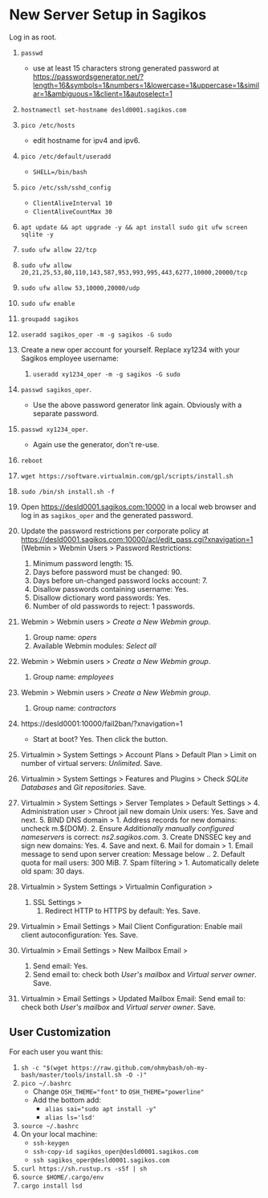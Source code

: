 # New Server Setup in Sagikos
Log in as root.
1. ``passwd``
      * use at least 15 characters strong generated password at https://passwordsgenerator.net/?length=16&symbols=1&numbers=1&lowercase=1&uppercase=1&similar=1&ambiguous=1&client=1&autoselect=1

1. ``hostnamectl set-hostname desld0001.sagikos.com``
1. ``pico /etc/hosts``
      * edit hostname for ipv4 and ipv6.     
1. ``pico /etc/default/useradd``
      * ``SHELL=/bin/bash``
1. ``pico /etc/ssh/sshd_config``
      * ``ClientAliveInterval 10``
      * ``ClientAliveCountMax 30``
3. ``apt update && apt upgrade -y && apt install sudo git ufw screen sqlite -y``
12. ``sudo ufw allow 22/tcp``
13. ``sudo ufw allow 20,21,25,53,80,110,143,587,953,993,995,443,6277,10000,20000/tcp``
14. ``sudo ufw allow 53,10000,20000/udp``
15. ``sudo ufw enable``
16. ``groupadd sagikos``
17. ``useradd sagikos_oper -m -g sagikos -G sudo``
18. Create a new oper account for yourself. Replace xy1234 with your Sagikos employee username:
     1. ``useradd xy1234_oper -m -g sagikos -G sudo``
20. ``passwd sagikos_oper``. 
      * Use the above password generator link again. Obviously with a separate password.
21. ``passwd xy1234_oper``. 
     * Again use the generator, don't re-use.       
23. ``reboot``
28. ``wget https://software.virtualmin.com/gpl/scripts/install.sh``
29. ``sudo /bin/sh install.sh -f``
33. Open https://desld0001.sagikos.com:10000 in a local web browser and log in as ``sagikos_oper`` and the generated password.
1. Update the password restrictions per corporate policy at https://desld0001.sagikos.com:10000/acl/edit_pass.cgi?xnavigation=1 (Webmin > Webmin Users > Password Restrictions:

     1.  Minimum password length: 15.
     1.  Days before password must be changed: 90.
     1.  Days before un-changed password locks account: 7.
     1.  Disallow passwords containing username: Yes.
     1.  Disallow dictionary word passwords: Yes.
     1.  Number of old passwords to reject: 1 passwords.
1. Webmin > Webmin users > *Create a New Webmin group*.
     1. Group name: *opers*
     2. Available Webmin modules: *Select all*
1. Webmin > Webmin users > *Create a New Webmin group*.
     1. Group name: *employees*
1. Webmin > Webmin users > *Create a New Webmin group*.
     1. Group name: *contractors*
1. https://desld0001:10000/fail2ban/?xnavigation=1
     * Start at boot? Yes. Then click the button.
1. Virtualmin > System Settings > Account Plans > Default Plan > Limit on number of virtual servers: *Unlimited*. Save.
2. Virtualmin > System Settings > Features and Plugins > Check *SQLite Databases* and *Git repositories*. Save.
3. Virtualmin > System Settings > Server Templates > Default Settings > 
     4. Administration user > Chroot jail new domain Unix users: Yes. Save and next.
     5. BIND DNS domain > 
          1. Address records for new domains: uncheck m.${DOM}.
          2. Ensure *Additionally manually configured nameservers* is correct: *ns2.sagikos.com*.
          3. Create DNSSEC key and sign new domains: Yes. 
          4. Save and next.
     6. Mail for domain >
          1. Email message to send upon server creation: Message below ..
          2. Default quota for mail users: 300 MiB.
     7. Spam filtering >
          1. Automatically delete old spam: 30 days.
4. Virtualmin > System Settings > Virtualmin Configuration >
     1. SSL Settings >
          1. Redirect HTTP to HTTPS by default: Yes. Save.
5. Virtualmin > Email Settings > Mail Client Configuration: Enable mail client autoconfiguration: Yes. Save.
6. Virtualmin > Email Settings > New Mailbox Email > 
     1. Send email: Yes.
     2. Send email to: check both *User's mailbox* and *Virtual server owner*. Save.
7. Virtualmin > Email Settings > Updated Mailbox Email: Send email to: check both *User's mailbox* and *Virtual server owner*. Save.

## User Customization
For each user you want this:
1. ``sh -c "$(wget https://raw.github.com/ohmybash/oh-my-bash/master/tools/install.sh -O -)"``
1. ``pico ~/.bashrc``
     * Change ``OSH_THEME="font"`` to ``OSH_THEME="powerline"`` 
     * Add the bottom add:
          * ``alias sai="sudo apt install -y"``
          * ``alias ls='lsd'``
1. ``source ~/.bashrc``
24. On your local machine:
     * ``ssh-keygen``      
     * ``ssh-copy-id sagikos_oper@desld0001.sagikos.com``
     * ``ssh sagikos_oper@desld0001.sagikos.com``
30. ``curl https://sh.rustup.rs -sSf | sh``
31. ``source $HOME/.cargo/env``
32. ``cargo install lsd``

